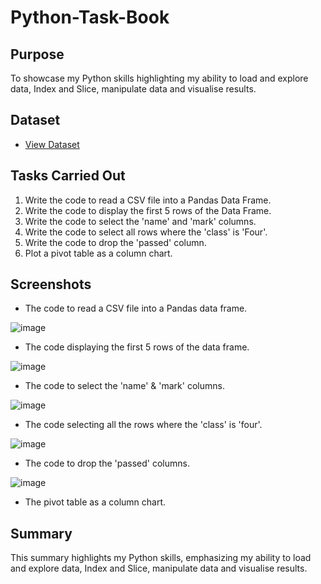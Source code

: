# Python-Task-Book

## Purpose
To showcase my Python skills highlighting my ability to load and explore data, Index and Slice, manipulate data and visualise results.

## Dataset

- <a href="https://github.com/JJAnalytics/Python-Task-Book/blob/main/student.csv">View Dataset</a>

## Tasks Carried Out

1.	Write the code to read a CSV file into a Pandas Data Frame.
2.	Write the code to display the first 5 rows of the Data Frame.
3.	Write the code to select the 'name' and 'mark' columns.
4.	Write the code to select all rows where the 'class' is 'Four'.
5.	Write the code to drop the 'passed' column.
6.	Plot a pivot table as a column chart.

## Screenshots

- The code to read a CSV file into a Pandas data frame.

![image](https://github.com/user-attachments/assets/8b447ce6-cd6b-4b14-868b-52eccf88c83e)

  
- The code displaying the  first 5 rows of the data frame.

![image](https://github.com/user-attachments/assets/b5ae8477-dd51-4255-8495-0bd49081f140)

  
- The code to select the 'name' & 'mark' columns.

![image](https://github.com/user-attachments/assets/9db077a6-b8fd-4522-8981-a44be676b716)

  
- The code selecting all the rows where the 'class' is 'four'.

![image](https://github.com/user-attachments/assets/e1aa53be-ed8e-43a0-8fe7-574ec2922fd5)

  
- The code to drop the 'passed' columns.

![image](https://github.com/user-attachments/assets/f32e0dbf-56ef-433f-ae27-79f173ed37bc)

  
- The pivot table as a column chart.

  

## Summary
This summary highlights my Python skills, emphasizing my ability to load and explore data, Index and Slice, manipulate data and visualise results.
